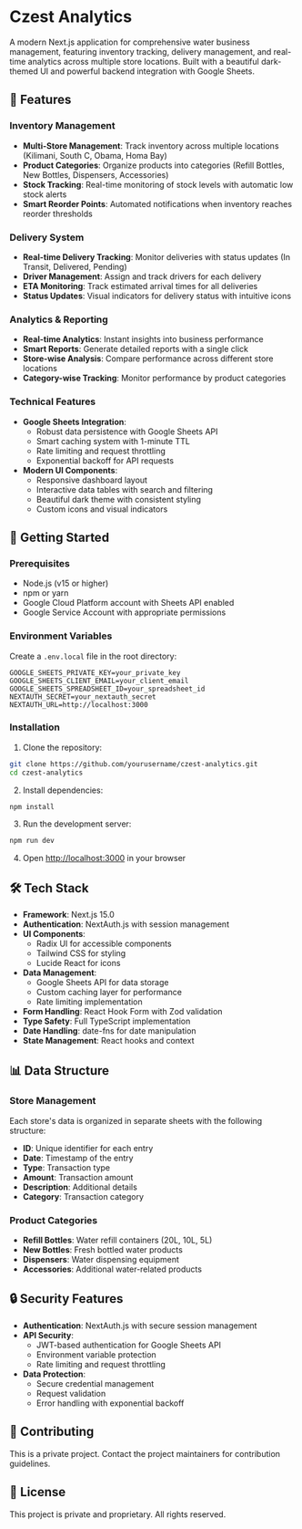 # Czest Analytics

A modern Next.js application for comprehensive water business management, featuring inventory tracking, delivery management, and real-time analytics across multiple store locations. Built with a beautiful dark-themed UI and powerful backend integration with Google Sheets.

## 🌟 Features

### Inventory Management
- **Multi-Store Management**: Track inventory across multiple locations (Kilimani, South C, Obama, Homa Bay)
- **Product Categories**: Organize products into categories (Refill Bottles, New Bottles, Dispensers, Accessories)
- **Stock Tracking**: Real-time monitoring of stock levels with automatic low stock alerts
- **Smart Reorder Points**: Automated notifications when inventory reaches reorder thresholds

### Delivery System
- **Real-time Delivery Tracking**: Monitor deliveries with status updates (In Transit, Delivered, Pending)
- **Driver Management**: Assign and track drivers for each delivery
- **ETA Monitoring**: Track estimated arrival times for all deliveries
- **Status Updates**: Visual indicators for delivery status with intuitive icons

### Analytics & Reporting
- **Real-time Analytics**: Instant insights into business performance
- **Smart Reports**: Generate detailed reports with a single click
- **Store-wise Analysis**: Compare performance across different store locations
- **Category-wise Tracking**: Monitor performance by product categories

### Technical Features
- **Google Sheets Integration**: 
  - Robust data persistence with Google Sheets API
  - Smart caching system with 1-minute TTL
  - Rate limiting and request throttling
  - Exponential backoff for API requests
- **Modern UI Components**:
  - Responsive dashboard layout
  - Interactive data tables with search and filtering
  - Beautiful dark theme with consistent styling
  - Custom icons and visual indicators

## 🚀 Getting Started

### Prerequisites

- Node.js (v15 or higher)
- npm or yarn
- Google Cloud Platform account with Sheets API enabled
- Google Service Account with appropriate permissions

### Environment Variables

Create a `.env.local` file in the root directory:

```env
GOOGLE_SHEETS_PRIVATE_KEY=your_private_key
GOOGLE_SHEETS_CLIENT_EMAIL=your_client_email
GOOGLE_SHEETS_SPREADSHEET_ID=your_spreadsheet_id
NEXTAUTH_SECRET=your_nextauth_secret
NEXTAUTH_URL=http://localhost:3000
```

### Installation

1. Clone the repository:

```bash
git clone https://github.com/yourusername/czest-analytics.git
cd czest-analytics
```

2. Install dependencies:

```bash
npm install
```

3. Run the development server:

```bash
npm run dev
```

4. Open [http://localhost:3000](http://localhost:3000) in your browser

## 🛠️ Tech Stack

- **Framework**: Next.js 15.0
- **Authentication**: NextAuth.js with session management
- **UI Components**: 
  - Radix UI for accessible components
  - Tailwind CSS for styling
  - Lucide React for icons
- **Data Management**:
  - Google Sheets API for data storage
  - Custom caching layer for performance
  - Rate limiting implementation
- **Form Handling**: React Hook Form with Zod validation
- **Type Safety**: Full TypeScript implementation
- **Date Handling**: date-fns for date manipulation
- **State Management**: React hooks and context

## 📊 Data Structure

### Store Management
Each store's data is organized in separate sheets with the following structure:
- **ID**: Unique identifier for each entry
- **Date**: Timestamp of the entry
- **Type**: Transaction type
- **Amount**: Transaction amount
- **Description**: Additional details
- **Category**: Transaction category

### Product Categories
- **Refill Bottles**: Water refill containers (20L, 10L, 5L)
- **New Bottles**: Fresh bottled water products
- **Dispensers**: Water dispensing equipment
- **Accessories**: Additional water-related products

## 🔒 Security Features

- **Authentication**: NextAuth.js with secure session management
- **API Security**: 
  - JWT-based authentication for Google Sheets API
  - Environment variable protection
  - Rate limiting and request throttling
- **Data Protection**:
  - Secure credential management
  - Request validation
  - Error handling with exponential backoff

## 🤝 Contributing

This is a private project. Contact the project maintainers for contribution guidelines.

## 📝 License

This project is private and proprietary. All rights reserved.
